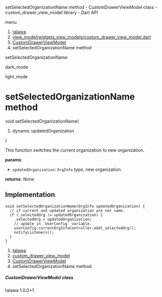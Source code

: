 




setSelectedOrganizationName method - CustomDrawerViewModel class - custom\_drawer\_view\_model library - Dart API







menu

1. [talawa](../../index.html)
2. [view\_model/widgets\_view\_models/custom\_drawer\_view\_model.dart](../../file-___home_harshil_Desktop_open-source_palisadoes_talawa_lib_view_model_widgets_view_models_custom_drawer_view_model/)
3. [CustomDrawerViewModel](../../file-___home_harshil_Desktop_open-source_palisadoes_talawa_lib_view_model_widgets_view_models_custom_drawer_view_model/CustomDrawerViewModel-class.html)
4. setSelectedOrganizationName method

setSelectedOrganizationName


dark\_mode

light\_mode




# setSelectedOrganizationName method


void
setSelectedOrganizationName(

1. dynamic updatedOrganization

)

This function switches the current organization to new organization.

**params**:

* `updatedOrganization`: `OrgInfo` type, new organization.

**returns**:
None


## Implementation

```
void setSelectedOrganizationName(OrgInfo updatedOrganization) {
  // if current and updated organization are not same.
  if (_selectedOrg != updatedOrganization) {
    _selectedOrg = updatedOrganization;
    // update in `UserConfig` variable.
    userConfig.currentOrgInfoController.add(_selectedOrg!);
    notifyListeners();
  }
}
```

 


1. [talawa](../../index.html)
2. [custom\_drawer\_view\_model](../../file-___home_harshil_Desktop_open-source_palisadoes_talawa_lib_view_model_widgets_view_models_custom_drawer_view_model/)
3. [CustomDrawerViewModel](../../file-___home_harshil_Desktop_open-source_palisadoes_talawa_lib_view_model_widgets_view_models_custom_drawer_view_model/CustomDrawerViewModel-class.html)
4. setSelectedOrganizationName method

##### CustomDrawerViewModel class





talawa
1.0.0+1






